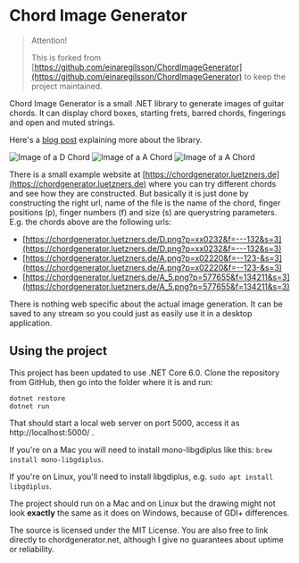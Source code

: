 # Chord Image Generator

> Attention!
>
> This is forked from [https://github.com/einaregilsson/ChordImageGenerator](https://github.com/einaregilsson/ChordImageGenerator) to keep the project maintained.

Chord Image Generator is a small .NET library to generate images of guitar chords. It can display chord boxes, starting frets, barred chords, fingerings and open and muted strings.

Here's a [blog post](https://einaregilsson.com/chord-image-generator/) explaining more about the library.


![Image of a D Chord](https://chordgenerator.luetzners.de/D.png?p=xx0232&f=---132&s=3 "D Chord")
![Image of a A Chord](https://chordgenerator.luetzners.de/A.png?p=x02220&f=--123-&s=3 "A Chord")
![Image of a A Chord](https://chordgenerator.luetzners.de/A_5.png?p=577655&f=134211&s=3 "A bar Chord")

There is a small example website at [https://chordgenerator.luetzners.de](https://chordgenerator.luetzners.de) where you can try different chords and see how they are constructed. But basically it is just done by constructing the right url,
name of the file is the name of the chord, finger positions (p), finger numbers (f) and size (s) are querystring parameters. E.g. the chords above are the following urls:

* [https://chordgenerator.luetzners.de/D.png?p=xx0232&f=---132&s=3](https://chordgenerator.luetzners.de/D.png?p=xx0232&f=---132&s=3)
* [https://chordgenerator.luetzners.de/A.png?p=x02220&f=--123-&s=3](https://chordgenerator.luetzners.de/A.png?p=x02220&f=--123-&s=3)
* [https://chordgenerator.luetzners.de/A_5.png?p=577655&f=134211&s=3](https://chordgenerator.luetzners.de/A_5.png?p=577655&f=134211&s=3)

There is nothing web specific about the actual image generation. It can be saved to any stream so you could just as easily use it in a desktop application.

## Using the project

This project has been updated to use .NET Core 6.0. Clone the repository from GitHub, then go into the folder where it is and run:

```
dotnet restore
dotnet run
```

That should start a local web server on port 5000, access it as http://localhost:5000/ .

If you're on a Mac you will need to install mono-libgdiplus like this: ```brew install mono-libgdiplus```.

If you're on Linux, you'll need to install libgdiplus, e.g. ```sudo apt install libgdiplus```.

The project should run on a Mac and on Linux but the drawing might not look **exactly** the same as it does on Windows, because of GDI+ differences.

The source is licensed under the MIT License. You are also free to link directly to chordgenerator.net, although I give no guarantees about uptime or reliability.


